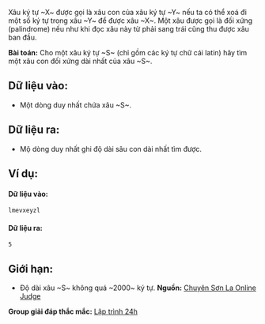 Xâu ký tự ~X~ được gọi là xâu con của xâu ký tự ~Y~ nếu ta có thể xoá đi một số ký tự trong xâu ~Y~ để được xâu ~X~.
Một xâu được gọi là đối xứng (palindrome) nếu như khi đọc xâu này từ phải sang trái cũng thu được xâu ban đầu.

**Bài toán:** Cho một xâu ký tự ~S~ (chỉ gồm các ký tự chữ cái latin) hãy tìm một xâu con đối xứng dài nhất của xâu ~S~.

## Dữ liệu vào:
- Một dòng duy nhất chứa xâu ~S~.

## Dữ liệu ra:
- Mộ dòng duy nhất ghi độ dài sâu con dài nhất tìm được.

## Ví dụ:
#### Dữ liệu vào:
```
lmevxeyzl
```

#### Dữ liệu ra:
```
5
```

## Giới hạn:
- Độ dài xâu ~S~ không quá ~2000~ ký tự.
**Nguồn:** [Chuyên Sơn La Online Judge](http://csloj.ddns.net/)

**Group giải đáp thắc mắc:** [Lập trình 24h](https://www.facebook.com/groups/1386904321519984)